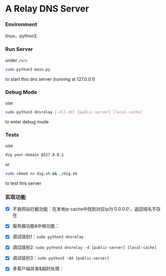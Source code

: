 #  A Relay DNS Server
### Environment

linux，python3.

### Run Server

under `/src`

```bash
sudo python3 main.py
```
to start this dns server (running at 127.0.0.1)
### Debug Mode
use
```bash
sudo python3 dnsrelay [-d][-dd] [public-server] [local-cache]
```
to enter debug mode
### Tests
use
```bash
dig your-domain @127.0.0.1
```
or
```bash
sudo chmod +x dig.sh && ./dig.sh
```
to test this server

### 实现功能

- [x] 不良网站拦截功能：在本地ip cache中找到对应ip为'0.0.0.0'，返回域名不存在

- [x] 服务器功能&中继功能：

- [x] 调试级别1：`sudo python3 dnsrelay`

- [x] 调试级别2: `sudo python3 dnsrelay -d [public-server] [local-cache]`

- [x] 调试级别3：`sudo python3 -dd [public-server]`

- [x] 多客户端并发&超时处理：




